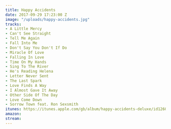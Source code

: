 ```yaml
---
title: Happy Accidents
date: 2017-09-29 17:23:00 Z
image: "/uploads/happy-accidents.jpg"
tracks:
- A Little Mercy
- Can't See Straight
- Tell Me Again
- Fall Into Me
- Don't Say You Don't If Do
- Miracle Of Love
- Falling In Love
- Time On My Hands
- Sing To The River
- He's Reading Helena
- Letter Never Sent
- The Last Spark
- Love Finds A Way
- I Almost Gave It Away
- Other Side Of The Day
- Love Come Down
- Sorrow Town feat. Ron Sexsmith
itunes: https://itunes.apple.com/gb/album/happy-accidents-deluxe/id1260644213?ls=1&&app=itunes&at=10lqoH&ct=LFV_b74a8b0c17d55db1ae8586bd6aab34ad
amazon:
stream:
---
```


